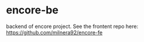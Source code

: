 # encore-be
backend of encore project. See the frontent repo here: https://github.com/milnera92/encore-fe
